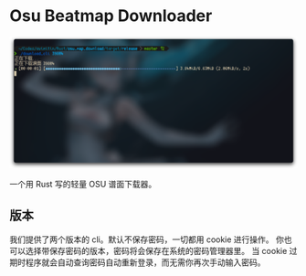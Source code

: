 # Osu Beatmap Downloader

![Image](./images/screenshot.png)

一个用 Rust 写的轻量 OSU 谱面下载器。

## 版本

我们提供了两个版本的 cli。默认不保存密码，一切都用 cookie 进行操作。
你也可以选择带保存密码的版本，密码将会保存在系统的密码管理器里。
当 cookie 过期时程序就会自动查询密码自动重新登录，而无需你再次手动输入密码。
